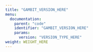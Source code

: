 ```yaml
---
title: "GAMBIT_VERSION_HERE"
menu:
  documentation:
    parent: "code"
    identifier: "GAMBIT_VERSION_HERE"
    params:
      version: "VERSION_TYPE_HERE"
weight: WEIGHT_HERE
---
```

